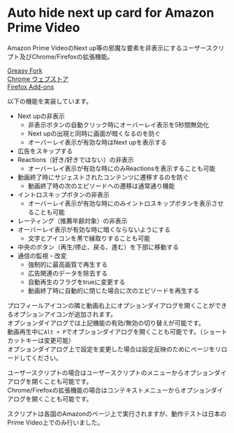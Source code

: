 # Auto hide next up card for Amazon Prime Video

Amazon Prime VideoのNext up等の邪魔な要素を非表示にするユーザースクリプト及びChrome/Firefoxの拡張機能。

[Greasy Fork](https://greasyfork.org/ja/scripts/478102-auto-hide-next-up-card-for-amazon-prime-video)  
[Chrome ウェブストア](https://chrome.google.com/webstore/detail/auto-hide-next-up-card-fo/pnpkddhaeadgjpmmcahamnicmplobkci)  
[Firefox Add-ons](https://addons.mozilla.org/ja/firefox/addon/auto-hide-next-up-card/)

以下の機能を実装しています。

- Next upの非表示
  - 非表示ボタンの自動クリック時にオーバーレイ表示を5秒間無効化
  - Next upの出現と同時に画面が暗くなるのを防ぐ
  - オーバーレイ表示が有効な時はNext upを表示する
- 広告をスキップする
- Reactions（好き/好きではない）の非表示
  - オーバーレイ表示が有効な時にのみReactionsを表示することも可能
- 動画終了時にサジェストされたコンテンツに遷移するのを防ぐ
  - 動画終了時の次のエピソードへの遷移は通常通り機能
- イントロスキップボタンの非表示
  - オーバーレイ表示が有効な時にのみイントロスキップボタンを表示させることも可能
- レーティング（推薦年齢対象）の非表示
- オーバーレイ表示が有効な時に暗くならないようにする
  - 文字とアイコンを黒で縁取りすることも可能
- 中央のボタン（再生/停止、戻る、進む）を下部に移動する
- 通信の監視・改変
  - 強制的に最高画質で再生する
  - 広告関連のデータを除去する
  - 自動再生のフラグをtrueに変更する
  - 動画終了時に自動的に閉じた場合に次のエピソードを再生する

プロフィールアイコンの隣と動画右上にオプションダイアログを開くことができるオプションアイコンが追加されます。  
オプションダイアログでは上記機能の有効/無効の切り替えが可能です。  
動画再生中に`Alt + P`でオプションダイアログを開くことも可能です。（ショートカットキーは変更可能）  
オプションダイアログ上で設定を変更した場合は設定反映のためにページをリロードしてください。  

ユーザースクリプトの場合はユーザースクリプトのメニューからオプションダイアログを開くことも可能です。  
Chrome/Firefoxの拡張機能の場合はコンテキストメニューからオプションダイアログを開くことも可能です。  

スクリプトは各国のAmazonのページ上で実行されますが、動作テストは日本のPrime Video上でのみ行いました。
